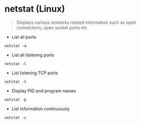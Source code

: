 # netstat (Linux)

> Displays various networks related information such as open connections, open socket ports etc

- List all ports

`netstat -a`

- List all listening ports

`netstat -l`

- List listening TCP ports

`netstat -t`

- Display PID and program names

`netstat -p`

- List information continuously

`netstat -c`
